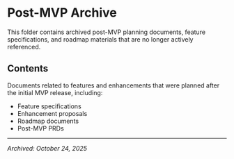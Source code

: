 # Post-MVP Archive

This folder contains archived post-MVP planning documents, feature specifications, and roadmap materials that are no longer actively referenced.

## Contents

Documents related to features and enhancements that were planned after the initial MVP release, including:
- Feature specifications
- Enhancement proposals
- Roadmap documents
- Post-MVP PRDs

---

*Archived: October 24, 2025*

